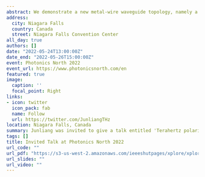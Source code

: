 ```yaml
---
abstract: We demonstrate a new metal-wire waveguide topology, namely a four-wire waveguide, which simultaneously acts as a broadband terahertz polarization-division multiplexer and as a novel platform to realize the independent manipulation of polarization-division multiplexed terahertz signals.
address:
  city: Niagara Falls
  country: Canada
  street: Niagara Falls Convention Center
all_day: true
authors: []
date: "2022-05-24T13:00:00Z"
date_end: "2022-05-26T15:00:00Z"
event: Photonics North 2022
event_url: https://www.photonicsnorth.com/en
featured: true
image:
  caption: ''
  focal_point: Right
links:
- icon: twitter
  icon_pack: fab
  name: Follow
  url: https://twitter.com/JunliangTHz
location: Niagara Falls, Canada
summary: Junliang was invited to give a talk entitled 'Terahertz polarization-division multiplexing within a four-wire waveguide' in the 'High Power Laser Technology, Ultrafast Optics, and Applications' session.
tags: []
title: Invited Talk at Photonics North 2022
url_code: ""
url_pdf: "https://s3-us-west-2.amazonaws.com/ieeeshutpages/xplore/xplore-shut-page.html"
url_slides: ""
url_video: ""
---
```


